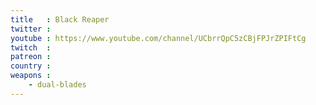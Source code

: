 ```yaml
---
title   : Black Reaper
twitter :
youtube : https://www.youtube.com/channel/UCbrrQpC5zCBjFPJrZPIFtCg
twitch  :
patreon :
country :
weapons :
    - dual-blades
---
```

